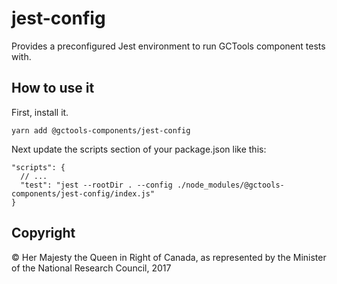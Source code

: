# jest-config

Provides a preconfigured Jest environment to run GCTools component tests with.

## How to use it

First, install it.

    yarn add @gctools-components/jest-config

Next update the scripts section of your package.json like this:

    "scripts": {
      // ...
      "test": "jest --rootDir . --config ./node_modules/@gctools-components/jest-config/index.js"
    }

## Copyright
© Her Majesty the Queen in Right of Canada, as represented by the Minister of
the National Research Council, 2017
